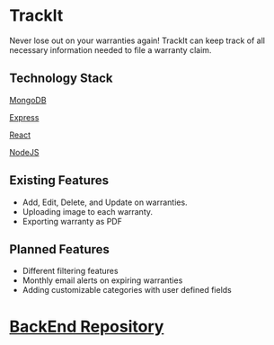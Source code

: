 # TrackIt
Never lose out on your warranties again!
TrackIt can keep track of all necessary information needed to file a warranty claim.

## Technology Stack
[MongoDB](https://www.mongodb.com/)

[Express](https://www.npmjs.com/package/express)

[React](https://reactjs.org/)

[NodeJS](https://nodejs.org/en/)

## Existing Features
* Add, Edit, Delete, and Update on warranties.
* Uploading image to each warranty.
* Exporting warranty as PDF

## Planned Features
* Different filtering features
* Monthly email alerts on expiring warranties
* Adding customizable categories with user defined fields

# [BackEnd Repository](https://github.com/dennischen123/TrackIt-backend)
